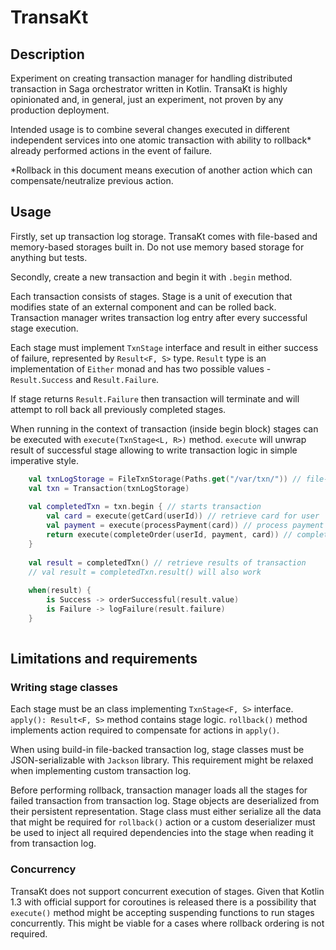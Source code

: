 # TransaKt

## Description

Experiment on creating transaction manager for handling distributed transaction in Saga orchestrator written in Kotlin.
TransaKt is highly opinionated and, in general, just an experiment, not proven by any production deployment.

Intended usage is to combine several changes executed in different independent services into one atomic transaction 
with ability to rollback* already performed actions in the event of failure.

\*Rollback in this document means execution of another action which can compensate/neutralize previous action.

## Usage

Firstly, set up transaction log storage. TransaKt comes with file-based and memory-based storages built in.
Do not use memory based storage for anything but tests.

Secondly, create a new transaction and begin it with `.begin` method.  

Each transaction consists of stages. Stage is a unit of execution that modifies state of an external component and 
can be rolled back. Transaction manager writes transaction log entry after every successful stage execution.  

Each stage must implement `TxnStage` interface and result in either success of failure, represented 
by `Result<F, S>` type. `Result` type is an implementation of `Either` monad and has two possible values - 
`Result.Success` and `Result.Failure`.

If stage returns `Result.Failure` then transaction will terminate and will attempt to roll back all previously completed
stages.

When running in the context of transaction (inside begin block) stages can be executed with `execute(TxnStage<L, R>)` method. 
`execute` will unwrap result of successful stage allowing to write transaction logic in simple imperative style.

```kotlin
    val txnLogStorage = FileTxnStorage(Paths.get("/var/txn/")) // file-based transaction log
    val txn = Transaction(txnLogStorage)
    
    val completedTxn = txn.begin { // starts transaction
        val card = execute(getCard(userId)) // retrieve card for user
        val payment = execute(processPayment(card)) // process payment for card contents
        return execute(completeOrder(userId, payment, card)) // complete order 
    }
    
    val result = completedTxn() // retrieve results of transaction
    // val result = completedTxn.result() will also work
    
    when(result) {
        is Success -> orderSuccessful(result.value)
        is Failure -> logFailure(result.failure)
    }
    
```

## Limitations and requirements

### Writing stage classes

Each stage must be an class implementing `TxnStage<F, S>` interface. `apply(): Result<F, S>` method contains
stage logic. `rollback()` method implements action required to compensate for actions in `apply()`.

When using build-in file-backed transaction log, stage classes must be JSON-serializable with `Jackson` library. 
This requirement might be relaxed when implementing custom transaction log.

Before performing rollback, transaction manager loads all the stages for failed transaction from transaction log.
Stage objects are deserialized from their persistent representation. Stage class must either serialize all the data 
that might be required for `rollback()` action or a custom deserializer must be used to inject all required dependencies 
into the stage when reading it from transaction log.

### Concurrency

TransaKt does not support concurrent execution of stages. Given that Kotlin 1.3 with official support for coroutines
is released there is a possibility that `execute()` method might be accepting suspending functions to run stages
concurrently. This might be viable for a cases where rollback ordering is not required. 
